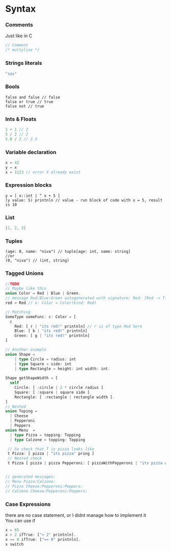 # Syntax
### Comments
Just like in C 
```C
// Comment
/* multyline */
```

### Strings literals
```C
"sas"
```

### Bools

```
false and false // false
false or true // true
false not // true
```

### Ints & Floats

```C
1 + 1 // 2
5 / 2 // 2
5.0 / 2 // 2.5
```

### Variable declaration

```C
x = 42
y = x
x = 1123 // error X already exist
```

### Expression blocks
```Smalltalk
y = [ x::int | ^ x + 5 ]
(y value: 5) printnln // value - run block of code with x = 5, result is 10
```

### List
```C
{1, 2, 3}
```

### Tuples
```Smalltalk
(age: 0, name: "niva") // tuple[age: int, name: string]
//or
(0, "niva") // (int, string)
```
### Tagged Unions

```Rust
//TODO
// Maybe like this
union Color = Red | Blue | Green.
// message Red:Blue:Green autogenerated with signature: Red: [Red -> T] Blue: [Blue -> T] Green: [Green -> T]
red = Red // x: Color = Color(kind: Red)

// Matching
SomeType someFunc: c: Color = [
  c 
    Red: [ r | "its red!" printnln] // r is of type Red here
    Blue: [ b | "its red!" printnln]
    Green: [ g | "its red!" printnln]
]

// Another example
union Shape = 
    | type Circle = radius: int
    | type Square = side: int
    | type Rectangle = height: int width: int.
    
Shape getShapeWidth = [
  self 
    Circle: [ :circle | 2 * circle radius ]
    Square: [ :square | square side ]
    Rectangle: [ :rectangle | rectangle width ].
]
// Nested
union Toping = 
  | Cheese
  | Pepperoni
  | Peppers
union Menu  = 
  | type Pizza = topping: Topping
  | type Calzone = topping: Topping

 // So check that T is pizza looks like
 t Pizza: [ pizza | "its pizza" pring ]
 // Nested check
 t Pizza [ pizza | pizza Pepperoni: [ pizzaWithPepperoni | "its pizza with pepperoni!" printnln ] ].


// generated messages: 
// Menu Pizza:Calzone: 
// Pizza Cheese:Pepperoni:Peppers:
// Calzone Cheese:Pepperoni:Peppers:
```

### Case Expressions
there are no case statement, or I didnt manage how to implement it  
You can use if 
```Rust
x = 65
x > 2 ifTrue: ["> 2" printnln].
x == 0 ifTrue: ["== 0" printnln].
x switch


  
```
